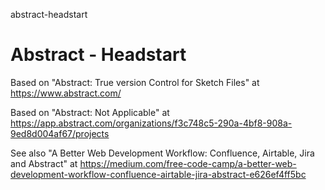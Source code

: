 abstract-headstart
# Abstract - Headstart

Based on "Abstract: True version Control for Sketch Files" at https://www.abstract.com/

Based on "Abstract: Not Applicable" at https://app.abstract.com/organizations/f3c748c5-290a-4bf8-908a-9ed8d004af67/projects

See also "A Better Web Development Workflow: Confluence, Airtable, Jira and Abstract" at https://medium.com/free-code-camp/a-better-web-development-workflow-confluence-airtable-jira-abstract-e626ef4ff5bc
